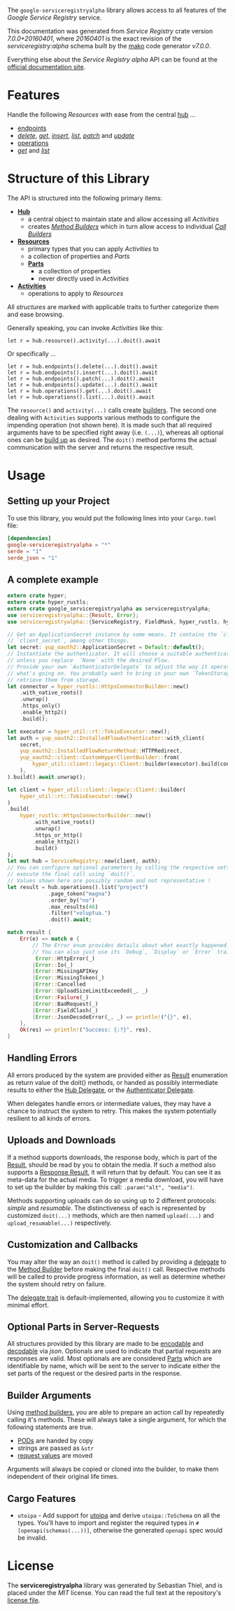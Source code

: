 <!---
DO NOT EDIT !
This file was generated automatically from 'src/generator/templates/api/README.md.mako'
DO NOT EDIT !
-->
The `google-serviceregistryalpha` library allows access to all features of the *Google Service Registry* service.

This documentation was generated from *Service Registry* crate version *7.0.0+20160401*, where *20160401* is the exact revision of the *serviceregistry:alpha* schema built by the [mako](http://www.makotemplates.org/) code generator *v7.0.0*.

Everything else about the *Service Registry* *alpha* API can be found at the
[official documentation site](https://developers.google.com/cloud-serviceregistry/).
# Features

Handle the following *Resources* with ease from the central [hub](https://docs.rs/google-serviceregistryalpha/7.0.0+20160401/google_serviceregistryalpha/ServiceRegistry) ...

* [endpoints](https://docs.rs/google-serviceregistryalpha/7.0.0+20160401/google_serviceregistryalpha/api::Endpoint)
 * [*delete*](https://docs.rs/google-serviceregistryalpha/7.0.0+20160401/google_serviceregistryalpha/api::EndpointDeleteCall), [*get*](https://docs.rs/google-serviceregistryalpha/7.0.0+20160401/google_serviceregistryalpha/api::EndpointGetCall), [*insert*](https://docs.rs/google-serviceregistryalpha/7.0.0+20160401/google_serviceregistryalpha/api::EndpointInsertCall), [*list*](https://docs.rs/google-serviceregistryalpha/7.0.0+20160401/google_serviceregistryalpha/api::EndpointListCall), [*patch*](https://docs.rs/google-serviceregistryalpha/7.0.0+20160401/google_serviceregistryalpha/api::EndpointPatchCall) and [*update*](https://docs.rs/google-serviceregistryalpha/7.0.0+20160401/google_serviceregistryalpha/api::EndpointUpdateCall)
* [operations](https://docs.rs/google-serviceregistryalpha/7.0.0+20160401/google_serviceregistryalpha/api::Operation)
 * [*get*](https://docs.rs/google-serviceregistryalpha/7.0.0+20160401/google_serviceregistryalpha/api::OperationGetCall) and [*list*](https://docs.rs/google-serviceregistryalpha/7.0.0+20160401/google_serviceregistryalpha/api::OperationListCall)




# Structure of this Library

The API is structured into the following primary items:

* **[Hub](https://docs.rs/google-serviceregistryalpha/7.0.0+20160401/google_serviceregistryalpha/ServiceRegistry)**
    * a central object to maintain state and allow accessing all *Activities*
    * creates [*Method Builders*](https://docs.rs/google-serviceregistryalpha/7.0.0+20160401/google_serviceregistryalpha/common::MethodsBuilder) which in turn
      allow access to individual [*Call Builders*](https://docs.rs/google-serviceregistryalpha/7.0.0+20160401/google_serviceregistryalpha/common::CallBuilder)
* **[Resources](https://docs.rs/google-serviceregistryalpha/7.0.0+20160401/google_serviceregistryalpha/common::Resource)**
    * primary types that you can apply *Activities* to
    * a collection of properties and *Parts*
    * **[Parts](https://docs.rs/google-serviceregistryalpha/7.0.0+20160401/google_serviceregistryalpha/common::Part)**
        * a collection of properties
        * never directly used in *Activities*
* **[Activities](https://docs.rs/google-serviceregistryalpha/7.0.0+20160401/google_serviceregistryalpha/common::CallBuilder)**
    * operations to apply to *Resources*

All *structures* are marked with applicable traits to further categorize them and ease browsing.

Generally speaking, you can invoke *Activities* like this:

```Rust,ignore
let r = hub.resource().activity(...).doit().await
```

Or specifically ...

```ignore
let r = hub.endpoints().delete(...).doit().await
let r = hub.endpoints().insert(...).doit().await
let r = hub.endpoints().patch(...).doit().await
let r = hub.endpoints().update(...).doit().await
let r = hub.operations().get(...).doit().await
let r = hub.operations().list(...).doit().await
```

The `resource()` and `activity(...)` calls create [builders][builder-pattern]. The second one dealing with `Activities`
supports various methods to configure the impending operation (not shown here). It is made such that all required arguments have to be
specified right away (i.e. `(...)`), whereas all optional ones can be [build up][builder-pattern] as desired.
The `doit()` method performs the actual communication with the server and returns the respective result.

# Usage

## Setting up your Project

To use this library, you would put the following lines into your `Cargo.toml` file:

```toml
[dependencies]
google-serviceregistryalpha = "*"
serde = "1"
serde_json = "1"
```

## A complete example

```Rust
extern crate hyper;
extern crate hyper_rustls;
extern crate google_serviceregistryalpha as serviceregistryalpha;
use serviceregistryalpha::{Result, Error};
use serviceregistryalpha::{ServiceRegistry, FieldMask, hyper_rustls, hyper_util, yup_oauth2};

// Get an ApplicationSecret instance by some means. It contains the `client_id` and
// `client_secret`, among other things.
let secret: yup_oauth2::ApplicationSecret = Default::default();
// Instantiate the authenticator. It will choose a suitable authentication flow for you,
// unless you replace  `None` with the desired Flow.
// Provide your own `AuthenticatorDelegate` to adjust the way it operates and get feedback about
// what's going on. You probably want to bring in your own `TokenStorage` to persist tokens and
// retrieve them from storage.
let connector = hyper_rustls::HttpsConnectorBuilder::new()
    .with_native_roots()
    .unwrap()
    .https_only()
    .enable_http2()
    .build();

let executor = hyper_util::rt::TokioExecutor::new();
let auth = yup_oauth2::InstalledFlowAuthenticator::with_client(
    secret,
    yup_oauth2::InstalledFlowReturnMethod::HTTPRedirect,
    yup_oauth2::client::CustomHyperClientBuilder::from(
        hyper_util::client::legacy::Client::builder(executor).build(connector),
    ),
).build().await.unwrap();

let client = hyper_util::client::legacy::Client::builder(
    hyper_util::rt::TokioExecutor::new()
)
.build(
    hyper_rustls::HttpsConnectorBuilder::new()
        .with_native_roots()
        .unwrap()
        .https_or_http()
        .enable_http2()
        .build()
);
let mut hub = ServiceRegistry::new(client, auth);
// You can configure optional parameters by calling the respective setters at will, and
// execute the final call using `doit()`.
// Values shown here are possibly random and not representative !
let result = hub.operations().list("project")
             .page_token("magna")
             .order_by("no")
             .max_results(46)
             .filter("voluptua.")
             .doit().await;

match result {
    Err(e) => match e {
        // The Error enum provides details about what exactly happened.
        // You can also just use its `Debug`, `Display` or `Error` traits
         Error::HttpError(_)
        |Error::Io(_)
        |Error::MissingAPIKey
        |Error::MissingToken(_)
        |Error::Cancelled
        |Error::UploadSizeLimitExceeded(_, _)
        |Error::Failure(_)
        |Error::BadRequest(_)
        |Error::FieldClash(_)
        |Error::JsonDecodeError(_, _) => println!("{}", e),
    },
    Ok(res) => println!("Success: {:?}", res),
}

```
## Handling Errors

All errors produced by the system are provided either as [Result](https://docs.rs/google-serviceregistryalpha/7.0.0+20160401/google_serviceregistryalpha/common::Result) enumeration as return value of
the doit() methods, or handed as possibly intermediate results to either the
[Hub Delegate](https://docs.rs/google-serviceregistryalpha/7.0.0+20160401/google_serviceregistryalpha/common::Delegate), or the [Authenticator Delegate](https://docs.rs/yup-oauth2/*/yup_oauth2/trait.AuthenticatorDelegate.html).

When delegates handle errors or intermediate values, they may have a chance to instruct the system to retry. This
makes the system potentially resilient to all kinds of errors.

## Uploads and Downloads
If a method supports downloads, the response body, which is part of the [Result](https://docs.rs/google-serviceregistryalpha/7.0.0+20160401/google_serviceregistryalpha/common::Result), should be
read by you to obtain the media.
If such a method also supports a [Response Result](https://docs.rs/google-serviceregistryalpha/7.0.0+20160401/google_serviceregistryalpha/common::ResponseResult), it will return that by default.
You can see it as meta-data for the actual media. To trigger a media download, you will have to set up the builder by making
this call: `.param("alt", "media")`.

Methods supporting uploads can do so using up to 2 different protocols:
*simple* and *resumable*. The distinctiveness of each is represented by customized
`doit(...)` methods, which are then named `upload(...)` and `upload_resumable(...)` respectively.

## Customization and Callbacks

You may alter the way an `doit()` method is called by providing a [delegate](https://docs.rs/google-serviceregistryalpha/7.0.0+20160401/google_serviceregistryalpha/common::Delegate) to the
[Method Builder](https://docs.rs/google-serviceregistryalpha/7.0.0+20160401/google_serviceregistryalpha/common::CallBuilder) before making the final `doit()` call.
Respective methods will be called to provide progress information, as well as determine whether the system should
retry on failure.

The [delegate trait](https://docs.rs/google-serviceregistryalpha/7.0.0+20160401/google_serviceregistryalpha/common::Delegate) is default-implemented, allowing you to customize it with minimal effort.

## Optional Parts in Server-Requests

All structures provided by this library are made to be [encodable](https://docs.rs/google-serviceregistryalpha/7.0.0+20160401/google_serviceregistryalpha/common::RequestValue) and
[decodable](https://docs.rs/google-serviceregistryalpha/7.0.0+20160401/google_serviceregistryalpha/common::ResponseResult) via *json*. Optionals are used to indicate that partial requests are responses
are valid.
Most optionals are are considered [Parts](https://docs.rs/google-serviceregistryalpha/7.0.0+20160401/google_serviceregistryalpha/common::Part) which are identifiable by name, which will be sent to
the server to indicate either the set parts of the request or the desired parts in the response.

## Builder Arguments

Using [method builders](https://docs.rs/google-serviceregistryalpha/7.0.0+20160401/google_serviceregistryalpha/common::CallBuilder), you are able to prepare an action call by repeatedly calling it's methods.
These will always take a single argument, for which the following statements are true.

* [PODs][wiki-pod] are handed by copy
* strings are passed as `&str`
* [request values](https://docs.rs/google-serviceregistryalpha/7.0.0+20160401/google_serviceregistryalpha/common::RequestValue) are moved

Arguments will always be copied or cloned into the builder, to make them independent of their original life times.

[wiki-pod]: http://en.wikipedia.org/wiki/Plain_old_data_structure
[builder-pattern]: http://en.wikipedia.org/wiki/Builder_pattern
[google-go-api]: https://github.com/google/google-api-go-client

## Cargo Features

* `utoipa` - Add support for [utoipa](https://crates.io/crates/utoipa) and derive `utoipa::ToSchema` on all
the types. You'll have to import and register the required types in `#[openapi(schemas(...))]`, otherwise the
generated `openapi` spec would be invalid.


# License
The **serviceregistryalpha** library was generated by Sebastian Thiel, and is placed
under the *MIT* license.
You can read the full text at the repository's [license file][repo-license].

[repo-license]: https://github.com/Byron/google-apis-rsblob/main/LICENSE.md

